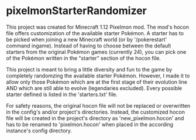 # pixelmonStarterRandomizer

This project was created for Minecraft 1.12 Pixelmon mod.
The mod's hocon file offers customization of the available starter Pokémon. A starter has to be picked when joining a new Minecraft world (or by '/pokerestart' command ingame). Instead of having to choose between the default starters from the original Pokémon games (currently 24), you can pick one of the Pokémon written in the "starter" section of the hocon file.

This project is meant to bring a little diversity and fun to the game by completely randomzing the available starter Pokémon. However, I made it to allow only those Pokémon which are at the first stage of their evolution line AND which are still able to evolve (legendaries excluded). Every possible starter defined is listed in the 'starters.txt' file.

For safety reasons, the original hocon file will not be replaced or overwritten in the config's and/or project's directories. Instead, the customized hocon file will be created in the project's directory as 'new_pixelmon.hocon' and has to be renamed to 'pixelmon.hocon' when placed in the according instance's config directory.
